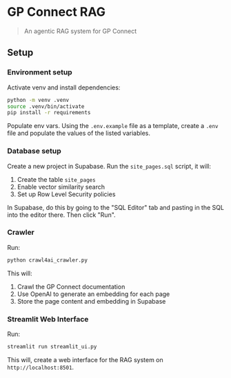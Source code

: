 # GP Connect RAG

> An agentic RAG system for GP Connect

## Setup

### Environment setup

Activate venv and install dependencies:

```sh
python -m venv .venv
source .venv/bin/activate
pip install -r requirements
```

Populate env vars. Using the `.env.example` file as a template, create a `.env` file and populate the values of the
listed variables.

### Database setup

Create a new project in Supabase. Run the `site_pages.sql` script, it will:

1. Create the table `site_pages`
2. Enable vector similarity search
3. Set up Row Level Security policies

In Supabase, do this by going to the "SQL Editor" tab and pasting in the SQL into the editor there. Then click "Run".

### Crawler

Run:

```sh
python crawl4ai_crawler.py
```

This will:

1. Crawl the GP Connect documentation
1. Use OpenAI to generate an embedding for each page
1. Store the page content and embedding in Supabase

### Streamlit Web Interface

Run:

```sh
streamlit run streamlit_ui.py
```

This will, create a web interface for the RAG system on `http://localhost:8501`.
